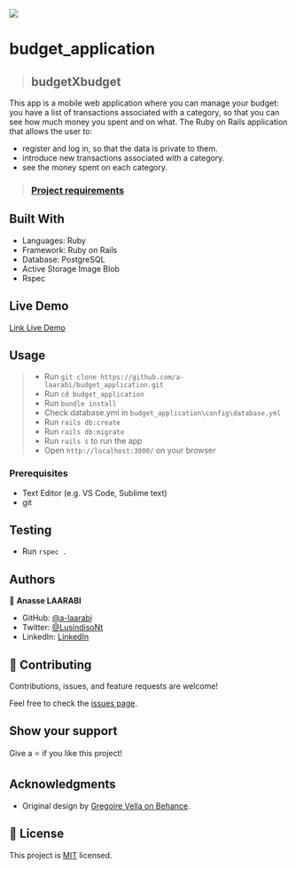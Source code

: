 ![](https://img.shields.io/badge/Microverse-blueviolet)

# budget_application

> ## budgetXbudget

This app is a mobile web application where you can manage your budget: you have a list of transactions associated with a category, so that you can see how much money you spent and on what.
The Ruby on Rails application that allows the user to:
- register and log in, so that the data is private to them.
- introduce new transactions associated with a category.
- see the money spent on each category.

> ### [Project requirements](https://github.com/microverseinc/curriculum-rails/blob/main/capstone/rails_capstone.md)

## Built With

- Languages: Ruby
- Framework: Ruby on Rails
- Database: PostgreSQL
- Active Storage Image Blob
- Rspec

## Live Demo

[Link Live Demo](https://budgetx1.herokuapp.com/)

## Usage

> - Run `git clone https://github.com/a-laarabi/budget_application.git`
> - Run `cd budget_application`
> - Run `bundle install`
> - Check database.yml in `budget_application\config\database.yml`
> - Run `rails db:create`
> - Run `rails db:migrate`
> - Run `rails s` to run the app
> - Open `http://localhost:3000/` on your browser

### Prerequisites

- Text Editor (e.g. VS Code, Sublime text)
- git

## Testing

- Run `rspec .`

## Authors

👤 **Anasse LAARABI**
- GitHub: [@a-laarabi](https://github.com/a-laarabi)
- Twitter: [@LusindisoNt](https://twitter.com/AnasseLaarabi)
- LinkedIn: [LinkedIn](https://www.linkedin.com/in/a-laarabi/)

## 🤝 Contributing

Contributions, issues, and feature requests are welcome!

Feel free to check the [issues page](https://github.com/a-laarabi/budget_application/issues).

## Show your support

Give a ⭐️ if you like this project!

## Acknowledgments

- Original design by [Gregoire Vella on Behance](https://www.behance.net/gregoirevella).

## 📝 License

This project is [MIT](https://opensource.org/licenses/MIT) licensed.

